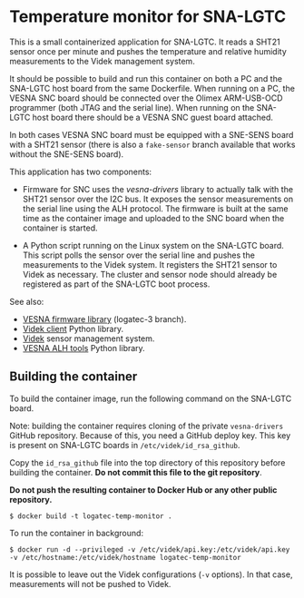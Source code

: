 # Temperature monitor for SNA-LGTC

This is a small containerized application for SNA-LGTC. It reads a SHT21 sensor
once per minute and pushes the temperature and relative humidity measurements
to the Videk management system.

It should be possible to build and run this container on both a PC and the
SNA-LGTC host board from the same Dockerfile. When running on a PC, the VESNA
SNC board should be connected over the Olimex ARM-USB-OCD programmer (both JTAG
and the serial line). When running on the SNA-LGTC host board there should be
a VESNA SNC guest board attached.

In both cases VESNA SNC board must be equipped with a SNE-SENS board with a
SHT21 sensor (there is also a `fake-sensor` branch available that works without
the SNE-SENS board).

This application has two components:

 * Firmware for SNC uses the *vesna-drivers* library to actually talk with the
   SHT21 sensor over the I2C bus. It exposes the sensor measurements on the
   serial line using the ALH protocol. The firmware is built at the same time
   as the container image and uploaded to the SNC board when the container is
   started.

 * A Python script running on the Linux system on the SNA-LGTC board. This
   script polls the sensor over the serial line and pushes the measurements to
   the Videk system. It registers the SHT21 sensor to Videk as necessary. The
   cluster and sensor node should already be registered as part of the SNA-LGTC
   boot process.

See also:

 * [VESNA firmware library](https://github.com/avian2/vesna-drivers/tree/logatec-3) (logatec-3 branch).
 * [Videk client](https://github.com/sensorlab/sna-lgtc-support/tree/master/videk-client) Python library.
 * [Videk](https://videk.ijs.si) sensor management system.
 * [VESNA ALH tools](https://github.com/avian2/vesna-alh-tools) Python library.

## Building the container

To build the container image, run the following command on the SNA-LGTC board.

Note: building the container requires cloning of the private `vesna-drivers`
GitHub repository. Because of this, you need a GitHub deploy key. This key is
present on SNA-LGTC boards in `/etc/videk/id_rsa_github`.

Copy the `id_rsa_github` file into the top directory of this repository before
building the container. **Do not commit this file to the git repository**.

**Do not push the resulting container to Docker Hub or any other public
repository.**

    $ docker build -t logatec-temp-monitor .

To run the container in background:

    $ docker run -d --privileged -v /etc/videk/api.key:/etc/videk/api.key -v /etc/hostname:/etc/videk/hostname logatec-temp-monitor

It is possible to leave out the Videk configurations (`-v` options). In that
case, measurements will not be pushed to Videk.
